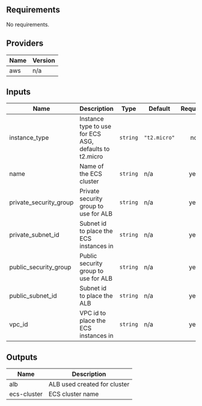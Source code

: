 ## Requirements

No requirements.

## Providers

| Name | Version |
|------|---------|
| aws | n/a |

## Inputs

| Name | Description | Type | Default | Required |
|------|-------------|------|---------|:--------:|
| instance\_type | Instance type to use for ECS ASG, defaults to t2.micro | `string` | `"t2.micro"` | no |
| name | Name of the ECS cluster | `string` | n/a | yes |
| private\_security\_group | Private security group to use for ALB | `string` | n/a | yes |
| private\_subnet\_id | Subnet id to place the ECS instances in | `string` | n/a | yes |
| public\_security\_group | Public security group to use for ALB | `string` | n/a | yes |
| public\_subnet\_id | Subnet id to place the ALB | `string` | n/a | yes |
| vpc\_id | VPC id to place the ECS instances in | `string` | n/a | yes |

## Outputs

| Name | Description |
|------|-------------|
| alb | ALB used created for cluster |
| ecs-cluster | ECS cluster name |
